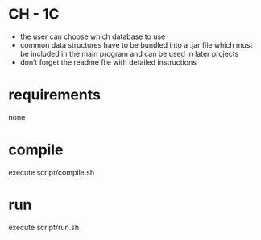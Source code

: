 # CH - 1C
* the user can choose which database to use
* common data structures have to be bundled into a .jar file which must be included in the main program and can be used in later projects
* don’t forget the readme file with detailed instructions

# requirements
none

# compile
execute script/compile.sh

# run
execute script/run.sh
